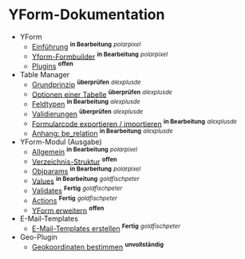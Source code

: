 # YForm-Dokumentation

- YForm
	- [Einführung](main_intro.md) <sup><b>in Bearbeitung</b></sup> <sup><i>polarpixel</i></sup>
	- [Yform-Formbuilder](yform_formbuilder.md) <sup><b>in Bearbeitung</b></sup> <sup><i>polarpixel</i></sup>
	- [Plugins](yform_plugins.md) <sup><b>offen</b></sup>
- Table Manager
	- [Grundprinzip](table_manager_grundprinzip.md) <sup><b>überprüfen</b></sup> <sup><i>alexplusde</i></sup>
	- [Optionen einer Tabelle](table_manager_optionen.md) <sup><b>überprüfen</b></sup> <sup><i>alexplusde</i></sup>
	- [Feldtypen](table_manager_feldtypen.md) <sup><b>in Bearbeitung</b></sup> <sup><i>alexplusde</i></sup>
	- [Validierungen](table_manager_validierungen.md) <sup><b>überprüfen</b></sup> <sup><i>alexplusde</i></sup>
	- [Formularcode exportieren / importieren](table_manager_export_import.md) <sup><b>in Bearbeitung</b></sup> <sup><i>alexplusde</i></sup>
	- [Anhang: be_relation](table_manager_feldtypen_be-relation.md) <sup><b>in Bearbeitung</b></sup>  <sup><i>alexplusde</i></sup>
- YForm-Modul (Ausgabe)
	- [Allgemein](yform_modul_allgemein.md) <sup><b>in Bearbeitung</b></sup> <sup><i>polarpixel</i></sup>
	- [Verzeichnis-Struktur](yform_modul_struktur.md) <sup><b>offen</b></sup>
	- [Objparams](yform_modul_objparams.md) <sup><b>in Bearbeitung</b></sup> <sup><i>polarpixel</i></sup>
	- [Values](yform_modul_values.md) <sup><b>in Bearbeitung</b></sup> <sup><i>goldfischpeter</i></sup>
	- [Validates](yform_modul_validates.md) <sup><b>Fertig</b></sup> <sup><i>goldfischpeter</i></sup>
	- [Actions](yform_modul_actions.md) <sup><b>Fertig</b></sup> <sup><i>goldfischpeter</i></sup>
	- [YForm erweitern](yform_modul_erweitern.md) <sup><b>offen</b></sup>
- E-Mail-Templates
	- [E-Mail-Templates erstellen](email_templates.md) <sup><b>Fertig</b></sup> <sup><i>goldfischpeter</i></sup>
- Geo-Plugin
	- [Geokoordinaten bestimmen](geo_plugin.md) <sup><b>unvollständig</b></sup>
